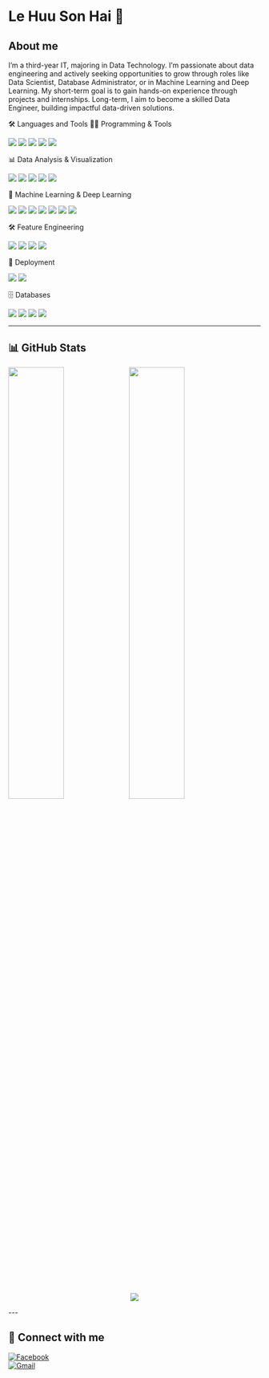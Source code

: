 # Le Huu Son Hai 👋

## About me 
I’m a third-year IT, majoring in Data Technology. I’m passionate about data engineering
and actively seeking opportunities to grow through roles like Data Scientist, Database Administrator, or in Machine
Learning and Deep Learning. My short-term goal is to gain hands-on experience through projects and internships.
Long-term, I aim to become a skilled Data Engineer, building impactful data-driven solutions.

🛠 Languages and Tools
👨‍💻 Programming & Tools
<p align="left"> <img src="https://img.shields.io/badge/Python-3776AB?style=flat-square&logo=python&logoColor=white" /> <img src="https://img.shields.io/badge/SQL-003B57?style=flat-square&logo=postgresql&logoColor=white" /> <img src="https://img.shields.io/badge/Git-F05032?style=flat-square&logo=git&logoColor=white" /> <img src="https://img.shields.io/badge/Jupyter-F37626?style=flat-square&logo=jupyter&logoColor=white" /> <img src="https://img.shields.io/badge/Apache_Spark-E25A1C?style=flat-square&logo=apachespark&logoColor=white" /> </p>
📊 Data Analysis & Visualization
<p align="left"> <img src="https://img.shields.io/badge/Data%20Cleaning-blue?style=flat-square" /> <img src="https://img.shields.io/badge/EDA-orange?style=flat-square" /> <img src="https://img.shields.io/badge/Matplotlib-11557C?style=flat-square&logo=matplotlib&logoColor=white" /> <img src="https://img.shields.io/badge/Seaborn-2C2D72?style=flat-square&logo=python&logoColor=white" /> <img src="https://img.shields.io/badge/Power%20BI-F2C811?style=flat-square&logo=Power-BI&logoColor=black" /> </p>
🤖 Machine Learning & Deep Learning
<p align="left"> <img src="https://img.shields.io/badge/Scikit--Learn-F7931E?style=flat-square&logo=scikit-learn&logoColor=white" /> <img src="https://img.shields.io/badge/TensorFlow-FF6F00?style=flat-square&logo=tensorflow&logoColor=white" /> <img src="https://img.shields.io/badge/Keras-D00000?style=flat-square&logo=keras&logoColor=white" /> <img src="https://img.shields.io/badge/PyTorch-EE4C2C?style=flat-square&logo=pytorch&logoColor=white" /> <img src="https://img.shields.io/badge/YOLO-00FFFF?style=flat-square&logo=OpenCV&logoColor=black" /> <img src="https://img.shields.io/badge/Model%20Pipeline-6A5ACD?style=flat-square" /> <img src="https://img.shields.io/badge/Hyperparameter%20Tuning-8A2BE2?style=flat-square" /> </p>
🛠️ Feature Engineering
<p align="left"> <img src="https://img.shields.io/badge/Missing%20Data%20Handling-gray?style=flat-square" /> <img src="https://img.shields.io/badge/Encoding-lightblue?style=flat-square" /> <img src="https://img.shields.io/badge/Scaling-lightgreen?style=flat-square" /> <img src="https://img.shields.io/badge/Feature%20Selection-orange?style=flat-square" /> </p>
🚀 Deployment
<p align="left"> <img src="https://img.shields.io/badge/Flask-000000?style=flat-square&logo=flask&logoColor=white" /> <img src="https://img.shields.io/badge/Streamlit-FF4B4B?style=flat-square&logo=streamlit&logoColor=white" /> </p>
🗄️ Databases
<p align="left"> <img src="https://img.shields.io/badge/PostgreSQL-336791?style=flat-square&logo=postgresql&logoColor=white" /> <img src="https://img.shields.io/badge/MySQL-4479A1?style=flat-square&logo=mysql&logoColor=white" /> <img src="https://img.shields.io/badge/MongoDB-47A248?style=flat-square&logo=mongodb&logoColor=white" /> <img src="https://img.shields.io/badge/SQLite-003B57?style=flat-square&logo=sqlite&logoColor=white" /> </p>

---

## 📊 GitHub Stats

<p align="left">
  <img width="47%" src="https://github-readme-stats.vercel.app/api?username=sonhai1401&show_icons=true&theme=radical" />
  <img width="47%" src="https://github-readme-streak-stats.herokuapp.com/?user=sonhai1401&theme=radical" />
</p>

<p align="center">
  <img src="https://github-readme-stats.vercel.app/api/top-langs/?username=sonhai1401&layout=compact&theme=radical" />
</p>
---

## 🔗 Connect with me
[![Facebook](https://img.shields.io/badge/Facebook-1877F2?style=flat-square&logo=facebook&logoColor=white)](https://facebook.com/lhsai141)  
[![Gmail](https://img.shields.io/badge/Gmail-D14836?style=flat-square&logo=gmail&logoColor=white)](mailto:lehuusonhai@gmail.com)

<!--
**sonhai1401/sonhai1401** is a ✨ _special_ ✨ repository because its `README.md` (this file) appears on your GitHub profile.

